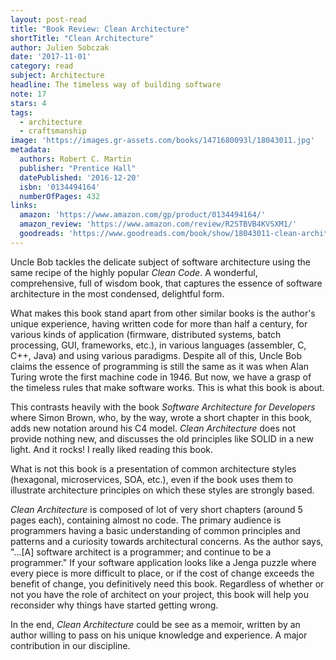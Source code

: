 ```yaml
---
layout: post-read
title: "Book Review: Clean Architecture"
shortTitle: "Clean Architecture"
author: Julien Sobczak
date: '2017-11-01'
category: read
subject: Architecture
headline: The timeless way of building software
note: 17
stars: 4
tags:
  - architecture
  - craftsmanship
image: 'https://images.gr-assets.com/books/1471680093l/18043011.jpg'
metadata:
  authors: Robert C. Martin
  publisher: "Prentice Hall"
  datePublished: '2016-12-20'
  isbn: '0134494164'
  numberOfPages: 432
links:
  amazon: 'https://www.amazon.com/gp/product/0134494164/'
  amazon_review: 'https://www.amazon.com/review/R2STBVB4KVSXM1/'
  goodreads: 'https://www.goodreads.com/book/show/18043011-clean-architecture'
---
```


Uncle Bob tackles the delicate subject of software architecture using the same recipe of the highly popular *Clean Code*. A wonderful, comprehensive, full of wisdom book, that captures the essence of software architecture in the most condensed, delightful form.

What makes this book stand apart from other similar books is the author's unique experience, having written code for more than half a century, for various kinds of application (firmware, distributed systems, batch processing, GUI, frameworks, etc.), in various languages (assembler, C, C++, Java) and using various paradigms. Despite all of this, Uncle Bob claims the essence of programming is still the same as it was when Alan Turing wrote the first machine code in 1946. But now, we have a grasp of the timeless rules that make software works. This is what this book is about.

This contrasts heavily with the book *Software Architecture for Developers* where Simon Brown, who, by the way, wrote a short chapter in this book, adds new notation around his C4 model. *Clean Architecture* does not provide nothing new, and discusses the old principles like SOLID in a new light. And it rocks! I really liked reading this book.

What is not this book is a presentation of common architecture styles (hexagonal, microservices, SOA, etc.), even if the book uses them to illustrate architecture principles on which these styles are strongly based.

*Clean Architecture* is composed of lot of very short chapters (around 5 pages each), containing almost no code. The primary audience is programmers having a basic understanding of common principles and patterns and a curiosity towards architectural concerns. As the author says, "...[A] software architect is a programmer; and continue to be a programmer." If your software application looks like a Jenga puzzle where every piece is more difficult to place, or if the cost of change exceeds the benefit of change, you definitively need this book. Regardless of whether or not you have the role of architect on your project, this book will help you reconsider why things have started getting wrong.

In the end, *Clean Architecture* could be see as a memoir, written by an author willing to pass on his unique knowledge and experience. A major contribution in our discipline.
